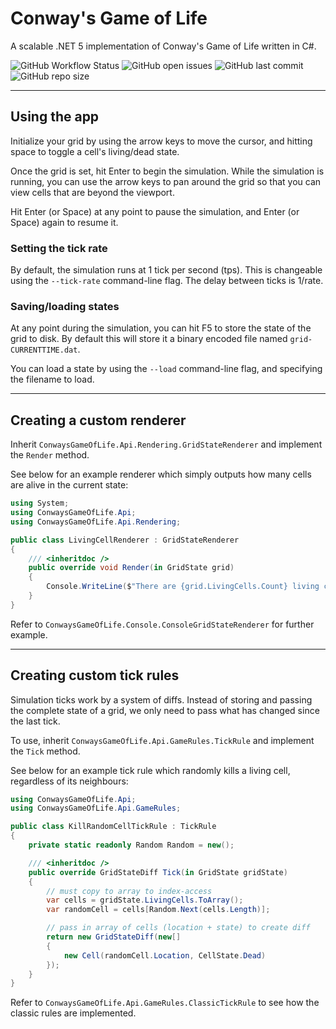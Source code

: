 # Conway's Game of Life
A scalable .NET 5 implementation of Conway's Game of Life written in C#.

![GitHub Workflow Status](https://img.shields.io/github/workflow/status/oliverbooth/ConwaysGameOfLife/.NET)
![GitHub open issues](https://img.shields.io/github/issues/oliverbooth/ConwaysGameOfLife)
![GitHub last commit](https://img.shields.io/github/last-commit/oliverbooth/ConwaysGameOfLife)
![GitHub repo size](https://img.shields.io/github/repo-size/oliverbooth/ConwaysGameOfLife)

---

## Using the app

Initialize your grid by using the arrow keys to move the cursor, and hitting space to toggle a cell's living/dead state.

Once the grid is set, hit Enter to begin the simulation. While the simulation is running, you can use the arrow keys to pan around the grid so that you can view cells that are beyond the viewport.

Hit Enter (or Space) at any point to pause the simulation, and Enter (or Space) again to resume it.

### Setting the tick rate
By default, the simulation runs at 1 tick per second (tps). This is changeable using the `--tick-rate` command-line flag. The delay between ticks is 1/rate.

### Saving/loading states
At any point during the simulation, you can hit F5 to store the state of the grid to disk. By default this will store it a binary encoded file named `grid-CURRENTTIME.dat`.

You can load a state by using the `--load` command-line flag, and specifying the filename to load.

---

## Creating a custom renderer
Inherit `ConwaysGameOfLife.Api.Rendering.GridStateRenderer` and implement the `Render` method.

See below for an example renderer which simply outputs how many cells are alive in the current state:
```cs
using System;
using ConwaysGameOfLife.Api;
using ConwaysGameOfLife.Api.Rendering;

public class LivingCellRenderer : GridStateRenderer
{
    /// <inheritdoc />
    public override void Render(in GridState grid)
    {
        Console.WriteLine($"There are {grid.LivingCells.Count} living cells for this state.");
    }
}
```

Refer to `ConwaysGameOfLife.Console.ConsoleGridStateRenderer` for further example.

---

## Creating custom tick rules
Simulation ticks work by a system of diffs. Instead of storing and passing the complete state of a grid, we only need to pass what has changed since the last tick.

To use, inherit `ConwaysGameOfLife.Api.GameRules.TickRule` and implement the `Tick` method.

See below for an example tick rule which randomly kills a living cell, regardless of its neighbours:
```cs
using ConwaysGameOfLife.Api;
using ConwaysGameOfLife.Api.GameRules;

public class KillRandomCellTickRule : TickRule
{
    private static readonly Random Random = new();

    /// <inheritdoc />
    public override GridStateDiff Tick(in GridState gridState)
    {
        // must copy to array to index-access
        var cells = gridState.LivingCells.ToArray();
        var randomCell = cells[Random.Next(cells.Length)];

        // pass in array of cells (location + state) to create diff
        return new GridStateDiff(new[]
        {
            new Cell(randomCell.Location, CellState.Dead)
        });
    }
}
```

Refer to `ConwaysGameOfLife.Api.GameRules.ClassicTickRule` to see how the classic rules are implemented.